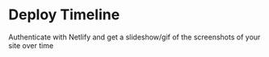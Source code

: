# Deploy Timeline


Authenticate with Netlify and get a slideshow/gif of the screenshots of your site over time

